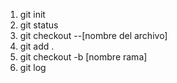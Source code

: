 1. git init
2. git status
3. git checkout --[nombre del archivo]
4. git add .
5. git checkout -b [nombre rama]
6. git log